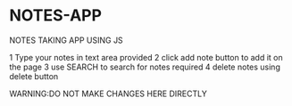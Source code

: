 # NOTES-APP
NOTES TAKING APP USING JS

1 Type your notes in text area provided 
2 click add note button to add it on the page 
3 use SEARCH to search for notes required 
4 delete notes using delete button

WARNING:DO NOT MAKE CHANGES HERE DIRECTLY
